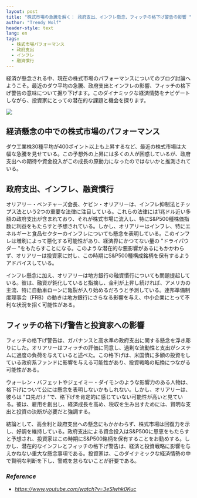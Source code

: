 ```yaml
---
layout: post
title: "株式市場の急騰を解く： 政府支出、インフレ懸念、フィッチの格下げ警告の影響 "
author: "Trendy Wolf"
header-style: text
lang: en
tags:
  - 株式市場パフォーマンス
  - 政府支出
  - インフレ
  - 融資慣行
---
```


経済が懸念される中、現在の株式市場のパフォーマンスについてのブログ討論へようこそ。最近のダウ平均の急騰、政府支出とインフレの影響、フィッチの格下げ警告の意味について掘り下げます。このダイナミックな経済情勢をナビゲートしながら、投資家にとっての潜在的な課題と機会を探ります。

<img
    src="https://i.ytimg.com/vi/3eSlwhk0Kuc/hqdefault.jpg"
/>






## 経済懸念の中での株式市場のパフォーマンス

ダウ工業株30種平均が400ポイント以上も上昇するなど、最近の株式市場は大幅な急騰を見せている。この予想外の上昇には多くの人が困惑しているが、政府支出への期待や資金投入がこの成長の原動力になったのではないかと推測されている。



## 政府支出、インフレ、融資慣行

オリアリー・ベンチャーズ会長、ケビン・オリアリーは、インフレ抑制法とチップス法という2つの重要な法律に注目している。これらの法律には1兆ドル近い多額の政府支出が含まれており、それが株式市場に流入し、特にS&P500種株価指数に利益をもたらすと予想されている。しかし、オリアリーはインフレ、特にエネルギーと食品セクターのインフレについても懸念を表明している。このインフレは増刷によって悪化する可能性があり、経済界にかつてない量の "ドライパウダー "をもたらすことになる。このような潜在的な悪影響があるにもかかわらず、オリアリーは投資家に対し、この時期にS&P500種構成銘柄を保有するようアドバイスしている。

インフレ懸念に加え、オリアリーは地方銀行の融資慣行についても問題提起している。彼は、融資が鈍化していると指摘し、金利が上昇し続ければ、アメリカの主流、特に自動車ローンに亀裂が入り始めるだろうと予測している。連邦準備制度理事会（FRB）の動きは地方銀行にさらなる影響を与え、中小企業にとって不利な状況を招く可能性がある。



## フィッチの格下げ警告と投資家への影響

フィッチの格下げ警告は、ガバナンスと高水準の政府支出に関する懸念を浮き彫りにした。オリアリーはフィッチの評価に同意し、過剰な流動性と支出がシステムに過度の負荷を与えていると述べた。この格下げは、米国債に多額の投資をしている政府系ファンドに影響を与える可能性があり、投資戦略の転換につながる可能性がある。

ウォーレン・バフェットやジェイミー・ダイモンのような影響力のある人物は、格下げについて公には懸念を表明しないかもしれない。しかし、オリアリーは、彼らは "口先だけ "で、格下げを肯定的に感じていない可能性が高いと見ている。彼は、雇用を創出し、経済成長を高め、税収を生み出すためには、賢明な支出と投資の決断が必要だと強調する。

結論として、高金利と政府支出への懸念にもかかわらず、株式市場は回復力を示し、好調を維持している。政府支出による資金投入はS&P500に恩恵をもたらすと予想され、投資家はこの時期にS&P500銘柄を保有することをお勧めする。しかし、潜在的なインフレとフィッチの格下げ警告は、経済と投資戦略に影響を与えかねない重大な懸念事項である。投資家は、このダイナミックな経済情勢の中で賢明な判断を下し、警戒を怠らないことが肝要である。


### _Reference_
- _https://www.youtube.com/watch?v=3eSlwhk0Kuc_

